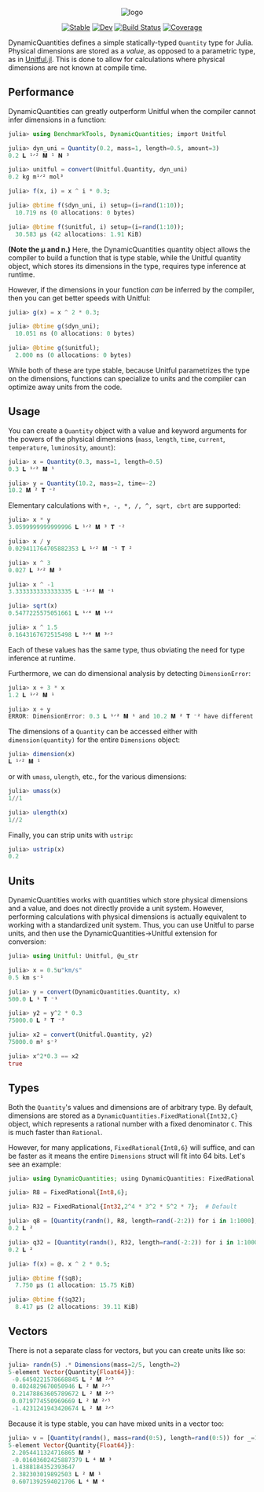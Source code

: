 <div align="center">

![logo](https://github.com/SymbolicML/DynamicQuantities.jl/assets/7593028/a278d0c1-2f95-416b-ba04-82750074146b)

[![Stable](https://img.shields.io/badge/docs-stable-blue.svg)](https://symbolicml.org/DynamicQuantities.jl/stable/)
[![Dev](https://img.shields.io/badge/docs-dev-blue.svg)](https://symbolicml.org/DynamicQuantities.jl/dev/)
[![Build Status](https://github.com/SymbolicML/DynamicQuantities.jl/actions/workflows/CI.yml/badge.svg?branch=main)](https://github.com/SymbolicML/DynamicQuantities.jl/actions/workflows/CI.yml?query=branch%3Amain)
[![Coverage](https://coveralls.io/repos/github/SymbolicML/DynamicQuantities.jl/badge.svg?branch=main)](https://coveralls.io/github/SymbolicML/DynamicQuantities.jl?branch=main)

</div>
  
DynamicQuantities defines a simple statically-typed `Quantity` type for Julia.
Physical dimensions are stored as a *value*, as opposed to a parametric type, as in [Unitful.jl](https://github.com/PainterQubits/Unitful.jl).
This is done to allow for calculations where physical dimensions are not known at compile time.

## Performance

DynamicQuantities can greatly outperform Unitful
when the compiler cannot infer dimensions in a function:

```julia
julia> using BenchmarkTools, DynamicQuantities; import Unitful

julia> dyn_uni = Quantity(0.2, mass=1, length=0.5, amount=3)
0.2 𝐋 ¹ᐟ² 𝐌 ¹ 𝐍 ³

julia> unitful = convert(Unitful.Quantity, dyn_uni)
0.2 kg m¹ᐟ² mol³

julia> f(x, i) = x ^ i * 0.3;

julia> @btime f($dyn_uni, i) setup=(i=rand(1:10));
  10.719 ns (0 allocations: 0 bytes)

julia> @btime f($unitful, i) setup=(i=rand(1:10));
  30.583 μs (42 allocations: 1.91 KiB)
```

**(Note the μ and n.)**
Here, the DynamicQuantities quantity object allows the compiler to build a function that is type stable,
while the Unitful quantity object, which stores its dimensions in the type, requires type inference at runtime.

However, if the dimensions in your function *can* be inferred by the compiler,
then you can get better speeds with Unitful:

```julia
julia> g(x) = x ^ 2 * 0.3;

julia> @btime g($dyn_uni);
  10.051 ns (0 allocations: 0 bytes)

julia> @btime g($unitful);
  2.000 ns (0 allocations: 0 bytes)
```

While both of these are type stable,
because Unitful parametrizes the type on the dimensions, functions can specialize
to units and the compiler can optimize away units from the code.

## Usage

You can create a `Quantity` object with a value and keyword arguments for the powers of the physical dimensions
(`mass`, `length`, `time`, `current`, `temperature`, `luminosity`, `amount`):

```julia
julia> x = Quantity(0.3, mass=1, length=0.5)
0.3 𝐋 ¹ᐟ² 𝐌 ¹

julia> y = Quantity(10.2, mass=2, time=-2)
10.2 𝐌 ² 𝐓 ⁻²
```

Elementary calculations with `+, -, *, /, ^, sqrt, cbrt` are supported:

```julia
julia> x * y
3.0599999999999996 𝐋 ¹ᐟ² 𝐌 ³ 𝐓 ⁻²

julia> x / y
0.029411764705882353 𝐋 ¹ᐟ² 𝐌 ⁻¹ 𝐓 ²

julia> x ^ 3
0.027 𝐋 ³ᐟ² 𝐌 ³

julia> x ^ -1
3.3333333333333335 𝐋 ⁻¹ᐟ² 𝐌 ⁻¹

julia> sqrt(x)
0.5477225575051661 𝐋 ¹ᐟ⁴ 𝐌 ¹ᐟ²

julia> x ^ 1.5
0.1643167672515498 𝐋 ³ᐟ⁴ 𝐌 ³ᐟ²
```

Each of these values has the same type, thus obviating the need for type inference at runtime.

Furthermore, we can do dimensional analysis by detecting `DimensionError`:

```julia
julia> x + 3 * x
1.2 𝐋 ¹ᐟ² 𝐌 ¹

julia> x + y
ERROR: DimensionError: 0.3 𝐋 ¹ᐟ² 𝐌 ¹ and 10.2 𝐌 ² 𝐓 ⁻² have different dimensions
```

The dimensions of a `Quantity` can be accessed either with `dimension(quantity)` for the entire `Dimensions` object:

```julia
julia> dimension(x)
𝐋 ¹ᐟ² 𝐌 ¹
```

or with `umass`, `ulength`, etc., for the various dimensions:

```julia
julia> umass(x)
1//1

julia> ulength(x)
1//2
```

Finally, you can strip units with `ustrip`:
    
```julia
julia> ustrip(x)
0.2
```

## Units

DynamicQuantities works with quantities which store physical dimensions and a value,
and does not directly provide a unit system.
However, performing calculations with physical dimensions
is actually equivalent to working with a standardized unit system.
Thus, you can use Unitful to parse units,
and then use the DynamicQuantities->Unitful extension for conversion:

```julia
julia> using Unitful: Unitful, @u_str

julia> x = 0.5u"km/s"
0.5 km s⁻¹

julia> y = convert(DynamicQuantities.Quantity, x)
500.0 𝐋 ¹ 𝐓 ⁻¹

julia> y2 = y^2 * 0.3
75000.0 𝐋 ² 𝐓 ⁻²

julia> x2 = convert(Unitful.Quantity, y2)
75000.0 m² s⁻²

julia> x^2*0.3 == x2
true
```

## Types

Both the `Quantity`'s values and dimensions are of arbitrary type.
By default, dimensions are stored as a `DynamicQuantities.FixedRational{Int32,C}`
object, which represents a rational number
with a fixed denominator `C`. This is much faster than `Rational`.

However, for many applications, `FixedRational{Int8,6}` will suffice,
and can be faster as it means the entire `Dimensions`
struct will fit into 64 bits. Let's see an example:

```julia
julia> using DynamicQuantities; using DynamicQuantities: FixedRational

julia> R8 = FixedRational{Int8,6};

julia> R32 = FixedRational{Int32,2^4 * 3^2 * 5^2 * 7};  # Default

julia> q8 = [Quantity(randn(), R8, length=rand(-2:2)) for i in 1:1000];
0.2 𝐋 ²

julia> q32 = [Quantity(randn(), R32, length=rand(-2:2)) for i in 1:1000];
0.2 𝐋 ²

julia> f(x) = @. x ^ 2 * 0.5;

julia> @btime f($q8);
  7.750 μs (1 allocation: 15.75 KiB)

julia> @btime f($q32);
  8.417 μs (2 allocations: 39.11 KiB)
```

## Vectors

There is not a separate class for vectors, but you can create units
like so:

```julia
julia> randn(5) .* Dimensions(mass=2/5, length=2)
5-element Vector{Quantity{Float64}}:
 -0.6450221578668845 𝐋 ² 𝐌 ²ᐟ⁵
 0.4024829670050946 𝐋 ² 𝐌 ²ᐟ⁵
 0.21478863605789672 𝐋 ² 𝐌 ²ᐟ⁵
 0.0719774550969669 𝐋 ² 𝐌 ²ᐟ⁵
 -1.4231241943420674 𝐋 ² 𝐌 ²ᐟ⁵
```

Because it is type stable, you can have mixed units in a vector too:

```julia
julia> v = [Quantity(randn(), mass=rand(0:5), length=rand(0:5)) for _=1:5]
5-element Vector{Quantity{Float64}}:
 2.2054411324716865 𝐌 ³
 -0.01603602425887379 𝐋 ⁴ 𝐌 ³
 1.4388184352393647 
 2.382303019892503 𝐋 ² 𝐌 ¹
 0.6071392594021706 𝐋 ⁴ 𝐌 ⁴
```
